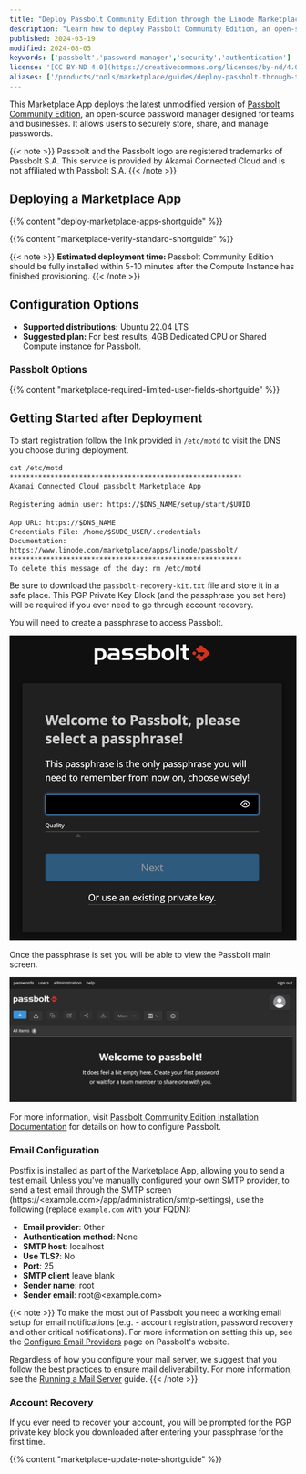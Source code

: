 ```yaml
---
title: "Deploy Passbolt Community Edition through the Linode Marketplace"
description: "Learn how to deploy Passbolt Community Edition, an open-source password manager, on the Akamai cloud computing platform."
published: 2024-03-19
modified: 2024-08-05
keywords: ['passbolt','password manager','security','authentication']
license: '[CC BY-ND 4.0](https://creativecommons.org/licenses/by-nd/4.0)'
aliases: ['/products/tools/marketplace/guides/deploy-passbolt-through-the-linode-marketplace/']
---
```


This Marketplace App deploys the latest unmodified version of [Passbolt Community Edition](https://github.com/passbolt/passbolt_api), an open-source password manager designed for teams and businesses. It allows users to securely store, share, and manage passwords.

{{< note >}}
Passbolt and the Passbolt logo are registered trademarks of Passbolt S.A.
This service is provided by Akamai Connected Cloud and is not affiliated with Passbolt S.A.
{{< /note >}}

## Deploying a Marketplace App

{{% content "deploy-marketplace-apps-shortguide" %}}

{{% content "marketplace-verify-standard-shortguide" %}}

{{< note >}}
**Estimated deployment time:** Passbolt Community Edition should be fully installed within 5-10 minutes after the Compute Instance has finished provisioning.
{{< /note >}}

## Configuration Options

- **Supported distributions:** Ubuntu 22.04 LTS
- **Suggested plan:** For best results, 4GB Dedicated CPU or Shared Compute instance for Passbolt.

### Passbolt Options

{{% content "marketplace-required-limited-user-fields-shortguide" %}}

## Getting Started after Deployment

To start registration follow the link provided in `/etc/motd` to visit the DNS you choose during deployment.

```output
cat /etc/motd
*********************************************************
Akamai Connected Cloud passbolt Marketplace App

Registering admin user: https://$DNS_NAME/setup/start/$UUID

App URL: https://$DNS_NAME
Credentials File: /home/$SUDO_USER/.credentials
Documentation: https://www.linode.com/marketplace/apps/linode/passbolt/
*********************************************************
To delete this message of the day: rm /etc/motd
```

Be sure to download the `passbolt-recovery-kit.txt` file and store it in a safe place. This PGP Private Key Block  (and the passphrase you set here) will be required if you ever need to go through account recovery.

You will need to create a passphrase to access Passbolt.

![Screenshot of Passbolt Community Edition passphrase](passphrase_screen.jpg)

Once the passphrase is set you will be able to view the Passbolt main screen.

![Screenshot of Passbolt Community Edition main screen](passbolt_mainscreen.jpg)

For more information, visit [Passbolt Community Edition Installation Documentation](https://help.passbolt.com/hosting/install/ce/ubuntu/ubuntu.html) for details on how to configure Passbolt.

### Email Configuration

Postfix is installed as part of the Marketplace App, allowing you to send a test email. Unless you've manually configured your own SMTP provider, to send a test email through the SMTP screen (https://<example.com>/app/administration/smtp-settings), use the following (replace `example.com` with your FQDN):

* **Email provider**: Other
* **Authentication method**: None
* **SMTP host**: localhost
* **Use TLS?**: No
* **Port**: 25
* **SMTP client** leave blank
* **Sender name**: root
* **Sender email**: root@<example.com>

{{< note >}}
To make the most out of Passbolt you need a working email setup for email notifications (e.g. - account registration, password recovery and other critical notifications). For more information on setting this up, see the [Configure Email Providers](https://help.passbolt.com/configure/email/setup) page on Passbolt's website.

Regardless of how you configure your mail server, we suggest that you follow the best practices to ensure mail deliverability. For more information, see the [Running a Mail Server](https://www.linode.com/docs/guides/running-a-mail-server/) guide.
{{< /note >}}

### Account Recovery
If you ever need to recover your account, you will be prompted for the PGP private key block you downloaded after entering your passphrase for the first time.

{{% content "marketplace-update-note-shortguide" %}}